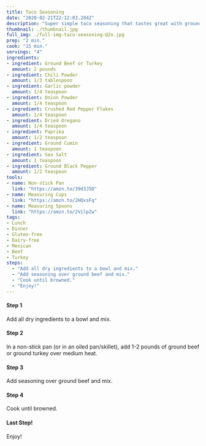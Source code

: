 ```yaml
---
title: Taco Seasoning
date: "2020-02-21T22:12:03.284Z"
description: "Super simple taco seasoning that tastes great with ground beef or ground turkey. Tastes the best on Tuesdays."
thumbnail: ./thumbnail.jpg
full_img: ./full-img-taco-seasoning-@2x.jpg
prep: "2 min."
cook: "15 min."
servings: "4"
ingredients:
- ingredient: Ground Beef or Turkey
  amount: 2 pounds
- ingredient: Chili Powder
  amount: 1/3 tablespoon
- ingredient: Garlic powder
  amount: 1/4 teaspoon
- ingredient: Onion Powder
  amount: 1/4 teaspoon
- ingredient: Crushed Red Pepper Flakes
  amount: 1/4 teaspoon
- ingredient: Dried Oregano
  amount: 1/4 teaspoon
- ingredient: Paprika
  amount: 1/2 teaspoon
- ingredient: Ground Cumin
  amount: 1 teaspoon
- ingredient: Sea Salt
  amount: 1 teaspoon
- ingredient: Ground Black Pepper
  amount: 1/2 teaspoon
tools:
- name: Non-stick Pan
  link: "https://amzn.to/39d3J5D"
- name: Measuring Cups
  link: "https://amzn.to/2HQxsFq"
- name: Measuring Spoons
  link: "https://amzn.to/2VilpZw"
tags:
- Lunch
- Dinner
- Gluten-free
- Dairy-free
- Mexican
- Beef
- Turkey
steps:
  - "Add all dry ingredients to a bowl and mix."
  - "Add seasoning over ground beef and mix."
  - "Cook until browned."
  - "Enjoy!"
---
```


#### Step 1

Add all dry ingredients to a bowl and mix.

#### Step 2

In a non-stick pan (or in an oiled pan/skillet), add 1-2 pounds of ground beef or ground turkey over medium heat.

#### Step 3

Add seasoning over ground beef and mix.

#### Step 4

Cook until browned.

#### Last Step!

Enjoy!
